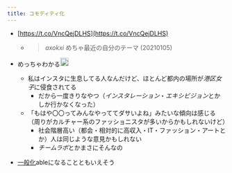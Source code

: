 ```yaml
---
title: コモディティ化
---
```


* [https://t.co/VncQejDLHS](https://t.co/VncQejDLHS)
  
  * 
     > 
     > *axokxi* めちゃ最近の自分のテーマ (20210105)

* めっちゃわかる<img src='https://scrapbox.io/api/pages/blu3mo-public/tkgshn/icon' alt='tkgshn.icon' height="19.5"/>
  
  * 私はインスタに生息してる人なんだけど、ほとんど都内の場所が*港区女子*に侵食されてる
    * だから一度きりなやつ（*インスタレーション*・*エキシビジョン*とかしか行かなくなった）
  * 「もはや〇〇ってみんなやっててダサいよね」みたいな傾向は感じる（周りがカルチャー系のファッショニスタが多いからかもしれないけど）
    * 社会階層高い（都会・相対的に高収入・IT・ファッション・アートとか）人は同じような意見かもしれない
    * *チームラボ*とかまさにそんなの
* [一般化](%E4%B8%80%E8%88%AC%E5%8C%96.md)ableになることともいえそう
